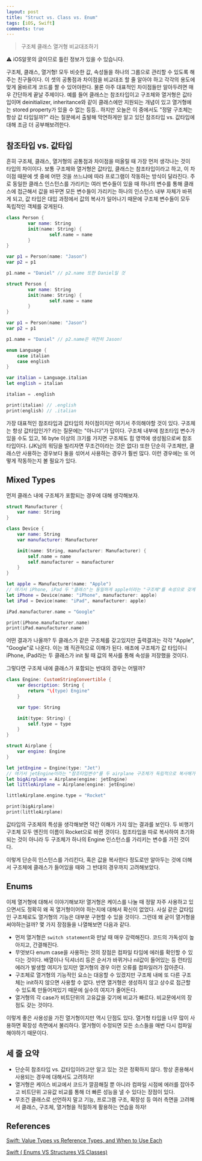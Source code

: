 ```yaml
---
layout: post
title: "Struct vs. Class vs. Enum"
tags: [iOS, Swift]
comments: true
---
```


> 구조체 클래스 열거형 비교대조하기  

⚠ iOS알못의 글이므로 틀린 정보가 있을 수 있습니다.  

구조체, 클래스, 열거형! 모두 비슷한 값, 속성들을 하나의 그룹으로 관리할 수 있도록 해주는 친구들이다. 이 셋의 공통점과 차이점을 비교대조 할 줄 알아야 하고 각각의 용도에 맞게 올바르게 코드를 짤 수 있어야한다. 물론 아주 대표적인 차이점들만 알아두려면 매우 간단하게 끝날 주제이다. 예를 들어 클래스는 참조타입이고 구조체와 열거형은 값타입이며 deinitializer, inheritance와 같이 클래스에만 지원되는 개념이 있고 열거형에는 stored property가 있을 수 없는 등등.. 하지만 오늘은 이 중에서도 "정말 구조체는 항상 값 타입일까?" 라는 질문에서 출발해 막연하게만 알고 있던 참조타입 vs. 값타입에 대해 조금 더 공부해보려한다.

## 참조타입 vs. 값타입

흔히 구조체, 클래스, 열거형의 공통점과 차이점을 떠올릴 때 가장 먼저 생각나는 것이 타입의 차이이다. 보통 구조체와 열거형은 값타입, 클래스는 참조타입이라고 하고, 이 차이점 때문에 셋 중에 어떤 것을 쓰느냐에 따라 프로그램이 작동하는 방식이 달라진다. 주로 동일한 클래스 인스턴스를 가리키는 여러 변수들이 있을 때 하나의 변수를 통해 클래스에 접근해서 값을 바꾸면 모든 변수들이 가리키는 하나의 인스턴스 내부 자체가 바뀌게 되고, 값 타입은 대입 과정에서 값의 복사가 일어나기 때문에 구조체 변수들이 모두 독립적인 객체를 갖게된다.

```swift
class Person {
		var name: String
		init(name: String) {
				self.name = name
		}
}

var p1 = Person(name: "Jason")
var p2 = p1

p1.name = "Daniel" // p2.name 또한 Daniel일 것
```

```swift
struct Person {
		var name: String
		init(name: String) {
				self.name = name
		}
}

var p1 = Person(name: "Jason")
var p2 = p1

p1.name = "Daniel" // p2.name은 여전히 Jason!
```

```swift
enum Language {
    case italian
    case english
}

var italian = Language.italian
let english = italian

italian = .english

print(italian) // .english
print(english) // .italian
```

가장 대표적인 참조타입과 값타입의 차이점이지만 여기서 주의해야할 것이 있다. 구조체는 항상 값타입인가? 라는 질문에는 "아니다"가 답이다. 구조체 내부에 참조타입 변수가 있을 수도 있고, 16 byte 이상의 크기를 가지면 구조체도 힙 영역에 생성됨으로써 참조타입이다. (JK님의 워딩을 빌리자면 무조건이라는 것은 없다) 또한 단순히 구조체만, 클래스만 사용하는 경우보다 둘을 섞어서 사용하는 경우가 훨씬 많다. 이런 경우에는 또 어떻게 작동하는지 볼 필요가 있다.

## Mixed Types

먼저 클래스 내에 구조체가 포함되는 경우에 대해 생각해보자.

```swift
struct Manufacturer {
    var name: String
}

class Device {
    var name: String
    var manufacturer: Manufacturer

    init(name: String, manufacturer: Manufacturer) {
        self.name = name
        self.manufacturer = manufacturer
    }
}

let apple = Manufacturer(name: "Apple")
// 여기서 iPhone, iPad 두 "클래스"는 동일하게 apple이라는 "구조체"를 속성으로 갖게된다
let iPhone = Device(name: "iPhone", manufacturer: apple)
let iPad = Device(name: "iPad", manufacturer: apple)

iPad.manufacturer.name = "Google"

print(iPhone.manufacturer.name)
print(iPad.manufacturer.name)
```

어떤 결과가 나올까? 두 클래스가 같은 구조체를 갖고있지만 출력결과는 각각 "Apple", "Google"로 나온다. 이는 꽤 직관적으로 이해가 된다. 애초에 구조체가 값 타입이니 iPhone, iPad라는 두 클래스가 init 될 때 값의 복사를 통해 속성을 저장했을 것이다.

그렇다면 구조체 내에 클래스가 포함되는 반대의 경우는 어떨까?

```swift
class Engine: CustomStringConvertible {
    var description: String {
        return "\(type) Engine"
    }

    var type: String

    init(type: String) {
        self.type = type
    }
}

struct Airplane {
    var engine: Engine
}

let jetEngine = Engine(type: "Jet")
// 여기서 jetEngine이라는 "참조타입변수"를 두 airplane 구조체가 독립적으로 복사해가느냐가 관건이다
let bigAirplane = Airplane(engine: jetEngine)
let littleAirplane = Airplane(engine: jetEngine)

littleAirplane.engine.type = "Rocket"

print(bigAirplane)
print(littleAirplane)
```

값타입의 구조체의 특성을 생각해보면 약간 이해가 가지 않는 결과를 보인다. 두 비행기 구조체 모두 엔진의 이름이 Rocket으로 바뀐 것이다. 참조타입을 따로 복사하여 초기화되는 것이 아니라 두 구조체가 하나의 Engine 인스턴스를 가리키는 변수를 가진 것이다.

이렇게 단순히 인스턴스를 가리킨다, 혹은 값을 복사한다 정도로만 알아두는 것에 더해서 구조체에 클래스가 들어있을 때와 그 반대의 경우까지 고려해보았다.

## Enums

이제 열거형에 대해서 이야기해보자! 열거형은 케이스를 나눌 때 정말 자주 사용하고 있으면서도 정확히 왜 꼭 열거형이어야 하는지에 대해서 확신이 없었다. 사실 같은 값타입인 구조체로도 열거형의 기능은 대부분 구현할 수 있을 것이다. 그런데 왜 굳이 열거형을 써야하는걸까? 몇 가지 장점들을 나열해보면 다음과 같다.

- 먼저 열거형은 `switch statement`와 만날 때 매우 강력해진다. 코드의 가독성이 높아지고, 간결해진다.
- 무엇보다 enum case을 사용하는 것의 장점은 컴파일 타임에 에러를 확인할 수 있다는 것이다. 배열이나 딕셔너리 등은 순서가 바뀌거나 nil값이 들어있는 등 런타임 에러가 발생할 여지가 있지만 열거형의 경우 이런 오류를 컴파일러가 잡아준다.
- 구조체로 열거형의 기능적인 요소는 대응할 수 있겠지만 구조체 내에 또 다른 구조체는 init하지 않으면 사용할 수 없다. 반면 열거형은 생성하지 않고 상수로 접근할 수 있도록 만들어져있기 때문에 실수의 여지가 줄어든다.
- 열거형의 각 case가 비트단위의 고유값을 갖기에 비교가 빠르다. 비교문에서의 장점도 갖는 것이다.

이렇게 좋은 사용성을 가진 열거형이지만 역시 단점도 있다. 열거형 타입을 너무 많이 사용하면 확장성 측면에서 불리하다. 열거형이 수정되면 모든 소스들을 매번 다시 컴파일해야하기 때문이다.

## 세 줄 요약

- 단순히 참조타입 vs. 값타입이라고만 알고 있는 것은 정확하지 않다. 항상 혼용해서 사용되는 경우에 대해서도 고려하자!
- 열거형은 케이스 비교에서 코드가 깔끔해질 뿐 아니라 컴파일 시점에 에러를 잡아주고 비트단위 고유값 비교를 통해 더 빠른 성능을 낼 수 있다는 장점이 있다.
- 무조건 클래스로 선언하지 말고 기능, 프로그램 구조, 확장성 등 여러 측면을 고려해서 클래스, 구조체, 열거형을 적절하게 활용하는 연습을 하자!

## References

[Swift: Value Types vs Reference Types, and When to Use Each](https://www.codementor.io/blog/value-vs-reference-6fm8x0syje)

[Swift ( Enums VS Structures VS Classes)](https://saad-eloulladi.medium.com/swift-enums-vs-structures-vs-classes-938a4cd76c0d)
